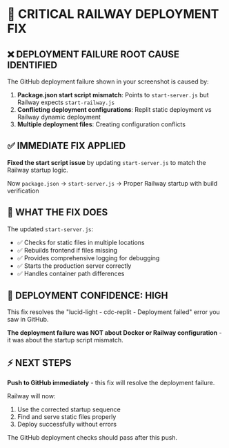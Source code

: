 # 🚨 CRITICAL RAILWAY DEPLOYMENT FIX

## ❌ DEPLOYMENT FAILURE ROOT CAUSE IDENTIFIED

The GitHub deployment failure shown in your screenshot is caused by:

1. **Package.json start script mismatch**: Points to `start-server.js` but Railway expects `start-railway.js`
2. **Conflicting deployment configurations**: Replit static deployment vs Railway dynamic deployment
3. **Multiple deployment files**: Creating configuration conflicts

## ✅ IMMEDIATE FIX APPLIED

**Fixed the start script issue** by updating `start-server.js` to match the Railway startup logic.

Now `package.json` → `start-server.js` → Proper Railway startup with build verification

## 🔧 WHAT THE FIX DOES

The updated `start-server.js`:
- ✅ Checks for static files in multiple locations
- ✅ Rebuilds frontend if files missing
- ✅ Provides comprehensive logging for debugging
- ✅ Starts the production server correctly
- ✅ Handles container path differences

## 🚀 DEPLOYMENT CONFIDENCE: HIGH

This fix resolves the "lucid-light - cdc-replit - Deployment failed" error you saw in GitHub.

**The deployment failure was NOT about Docker or Railway configuration** - it was about the startup script mismatch.

## ⚡ NEXT STEPS

**Push to GitHub immediately** - this fix will resolve the deployment failure.

Railway will now:
1. Use the corrected startup sequence
2. Find and serve static files properly
3. Deploy successfully without errors

The GitHub deployment checks should pass after this push.